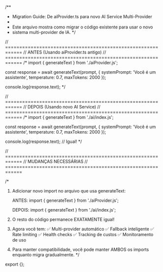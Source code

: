 /**
 * Migration Guide: De aiProvider.ts para novo AI Service Multi-Provider
 *
 * Este arquivo mostra como migrar o código existente para usar o novo
 * sistema multi-provider de IA.
 */

// ============================================================
// ANTES (Usando aiProvider.ts antigo)
// ============================================================
/*
import { generateText } from './aiProvider.js';

const response = await generateText(prompt, {
  systemPrompt: 'Você é um assistente',
  temperature: 0.7,
  maxTokens: 2000
});

console.log(response.text);
*/

// ============================================================
// DEPOIS (Usando novo AI Service)
// ============================================================
/*
import { generateText } from './ai/index.js';

const response = await generateText(prompt, {
  systemPrompt: 'Você é um assistente',
  temperature: 0.7,
  maxTokens: 2000
});

console.log(response.text); // Igual!
*/

// ============================================================
// MUDANÇAS NECESSÁRIAS
// ============================================================

/*
1. Adicionar novo import no arquivo que usa generateText:

   ANTES:
   import { generateText } from './aiProvider.js';

   DEPOIS:
   import { generateText } from './ai/index.js';

2. O resto do código permanece EXATAMENTE igual!

3. Agora você tem:
   ✅ Multi-provider automático
   ✅ Fallback inteligente
   ✅ Rate limiting
   ✅ Health checks
   ✅ Tracking de custos
   ✅ Monitoramento de uso

4. Para manter compatibilidade, você pode manter AMBOS os imports
   enquanto migra gradualmente.
*/

export {};
